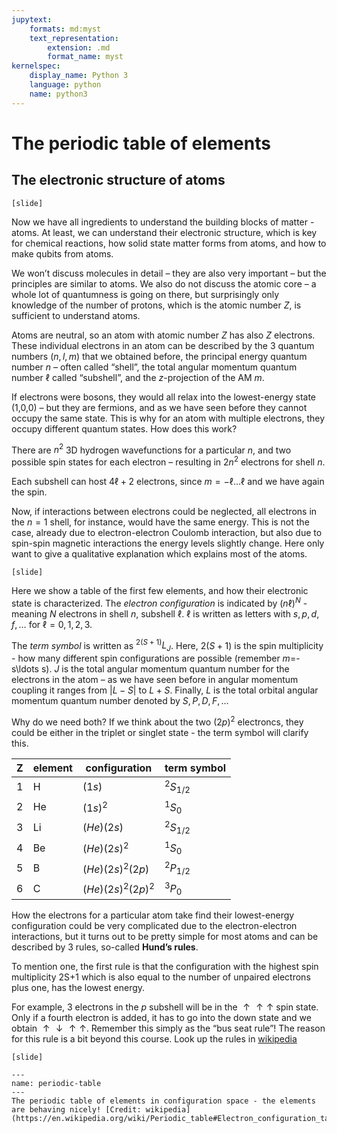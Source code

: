 ```yaml
---
jupytext:
    formats: md:myst
    text_representation:
        extension: .md
        format_name: myst
kernelspec:
    display_name: Python 3
    language: python
    name: python3
---
```


# The periodic table of elements

## The electronic structure of atoms

<!-- [G5.2.2 The Periodic Table and P11.1,2] -->
`[slide]`

Now we have all ingredients to understand the building blocks of matter - atoms. At least, we can understand their electronic structure, which is key for chemical reactions, how solid state matter forms from atoms, and how to make qubits from atoms. 

We won’t discuss molecules in detail – they are also very important – but the principles are similar to atoms. We also do not discuss the atomic core – a whole lot of quantumness is going on there, but surprisingly only knowledge of the number of protons, which is the atomic number $Z$, is sufficient to understand atoms.

Atoms are neutral, so an atom with atomic number $Z$ has also $Z$ electrons. These individual electrons in an atom can be described by the 3 quantum numbers $(n,l,m)$ that we obtained before, the principal energy quantum number $n$ – often called “shell”, the total angular momentum quantum number $\ell$ called “subshell”, and the $z$-projection of the AM $m$. 

If electrons were bosons, they would all relax into the lowest-energy state (1,0,0) – but they are fermions, and as we have seen before they cannot occupy the same state. This is why for an atom with multiple electrons, they occupy different quantum states. How does this work?

There are $n^2$ 3D hydrogen wavefunctions for a particular $n$, and two possible spin states for each electron – resulting in $2 n^2$ electrons for shell $n$. 

Each subshell can host $4 \ell+2$ electrons, since $m=-\ell\ldots \ell$ and we have again the spin.

Now, if interactions between electrons could be neglected, all electrons in the $n=1$ shell, for instance, would have the same energy. This is not the case, already due to electron-electron Coulomb interaction, but also due to spin-spin magnetic interactions the energy levels slightly change. Here only want to give a qualitative explanation which explains most of the atoms.

`[slide]`

Here we show a table of the first few elements, and how their electronic state is characterized. The *electron configuration* is indicated by $(n\ell)^N$ - meaning $N$ electrons in shell $n$, subshell $\ell$. $\ell$ is written as letters with $s,p,d,f,\ldots$ for $\ell=0,1,2,3$.

The *term symbol* is written as $^{2(S+1)}L_J$. Here, $2(S+1)$ is the spin multiplicity - how many different spin configurations are possible (remember $m$=-s\ldots s). $J$ is the total angular momentum quantum number for the electrons in the atom – as we have seen before in angular momentum coupling it ranges from $|L-S|$ to $L+S$. Finally, $L$ is the total orbital angular momentum quantum number denoted by $S,P,D,F,\ldots$

Why do we need both? If we think about the two $(2p)^2$ electroncs, they could be either in the triplet or singlet state - the term symbol will clarify this.

| Z | element | configuration | term symbol | 
|---|---|---|---|
| 1 | H | $(1s)$ | $^2S_{1/2}$ |
| 2 | He | $(1s)^2$ | $^1S_{0}$ |
| 3 | Li | $(He)(2s)$ | $^2S_{1/2}$ |
| 4 | Be | $(He)(2s)^2$ | $^1S_{0}$ |
| 5 | B | $(He)(2s)^2(2p)$ | $^2P_{1/2}$ |
| 6 | C | $(He)(2s)^2(2p)^2$ | $^3P_{0}$ |


How the electrons for a particular atom take find their lowest-energy configuration could be very complicated due to the electron-electron interactions, but it turns out to be pretty simple for most atoms and can be described by 3 rules, so-called **Hund’s rules**. 

To mention one, the first rule is that the configuration with the highest spin multiplicity 2S+1 which is also equal to the number of unpaired electrons plus one, has the lowest energy. 

For example, 3 electrons in the $p$ subshell will be in the $\uparrow\uparrow\uparrow$ spin state. Only if a fourth electron is added, it has to go into the down state and we obtain $\uparrow\downarrow\uparrow\uparrow$. Remember this simply as the “bus seat rule”! The reason for this rule is a bit beyond this course.
Look up the rules in [wikipedia](https://en.wikipedia.org/wiki/Hund%27s_rules)

`[slide]`

```{figure} figures/periodic-table-configuration.png
---
name: periodic-table
---
The periodic table of elements in configuration space - the elements are behaving nicely! [Credit: wikipedia](https://en.wikipedia.org/wiki/Periodic_table#Electron_configuration_table)
```



